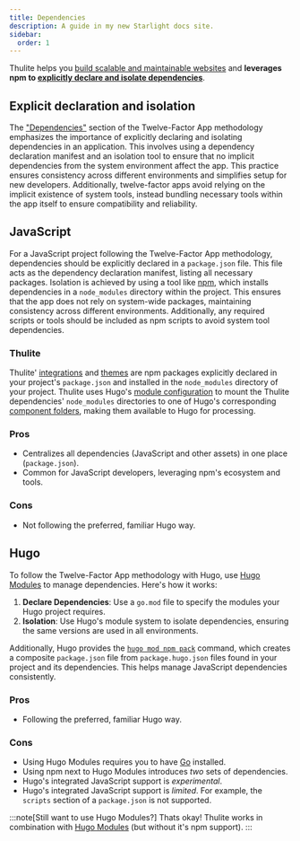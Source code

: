 ```yaml
---
title: Dependencies
description: A guide in my new Starlight docs site.
sidebar:
  order: 1
---
```


Thulite helps you [build scalable and maintainable websites](/concepts/why-hyas/#solid-architecture) and __leverages npm to [explicitly declare and isolate dependencies](https://12factor.net/dependencies)__.

## Explicit declaration and isolation

The ["Dependencies"](https://12factor.net/dependencies) section of the Twelve-Factor App methodology emphasizes the importance of explicitly declaring and isolating dependencies in an application. This involves using a dependency declaration manifest and an isolation tool to ensure that no implicit dependencies from the system environment affect the app. This practice ensures consistency across different environments and simplifies setup for new developers. Additionally, twelve-factor apps avoid relying on the implicit existence of system tools, instead bundling necessary tools within the app itself to ensure compatibility and reliability.

## JavaScript

For a JavaScript project following the Twelve-Factor App methodology, dependencies should be explicitly declared in a `package.json` file. This file acts as the dependency declaration manifest, listing all necessary packages. Isolation is achieved by using a tool like [npm](https://www.npmjs.com/), which installs dependencies in a `node_modules` directory within the project. This ensures that the app does not rely on system-wide packages, maintaining consistency across different environments. Additionally, any required scripts or tools should be included as npm scripts to avoid system tool dependencies.

### Thulite

Thulite' [integrations](/guides/integrations/) and [themes](/guides/themes/) are npm packages explicitly declared in your project's `package.json` and installed in the `node_modules` directory of your project. Thulite uses Hugo's [module configuration](https://gohugo.io/hugo-modules/configuration/#module-configuration-mounts) to mount the Thulite dependencies' `node_modules` directories to one of Hugo's corresponding [component folders](https://gohugo.io/getting-started/directory-structure/#directories), making them available to Hugo for processing.

### Pros

- Centralizes all dependencies (JavaScript and other assets) in one place (`package.json`).
- Common for JavaScript developers, leveraging npm's ecosystem and tools.


### Cons

- Not following the preferred, familiar Hugo way.

## Hugo

To follow the Twelve-Factor App methodology with Hugo, use [Hugo Modules](https://gohugo.io/hugo-modules/use-modules/) to manage dependencies. Here's how it works:

1. __Declare Dependencies__: Use a `go.mod` file to specify the modules your Hugo project requires.
2. __Isolation__: Use Hugo's module system to isolate dependencies, ensuring the same versions are used in all environments.

Additionally, Hugo provides the [`hugo mod npm pack`](https://gohugo.io/commands/hugo_mod_npm_pack/) command, which creates a composite `package.json` file from `package.hugo.json` files found in your project and its dependencies. This helps manage JavaScript dependencies consistently.

### Pros

- Following the preferred, familiar Hugo way.

### Cons

- Using Hugo Modules requires you to have [Go](https://go.dev/dl/) installed.
- Using npm next to Hugo Modules introduces _two_ sets of dependencies.
- Hugo's integrated JavaScript support is _experimental_.
- Hugo's integrated JavaScript support is _limited_. For example, the `scripts` section of a `package.json` is not supported.

:::note[Still want to use Hugo Modules?]
 Thats okay! Thulite works in combination with [Hugo Modules](https://gohugo.io/hugo-modules/) (but without it's npm support).
:::
